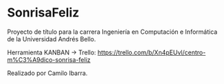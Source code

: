 # SonrisaFeliz
Proyecto de título para la carrera Ingeniería en Computación e Informática de la Universidad Andrés Bello.

Herramienta KANBAN -> Trello: https://trello.com/b/Xn4pEUvl/centro-m%C3%A9dico-sonrisa-feliz


Realizado por Camilo Ibarra.
